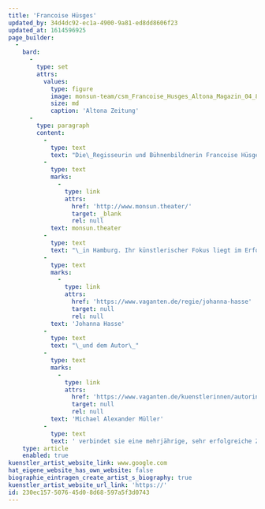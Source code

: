 ```yaml
---
title: 'Francoise Hüsges'
updated_by: 34d4dc92-ec1a-4900-9a81-ed8dd8606f23
updated_at: 1614596925
page_builder:
  -
    bard:
      -
        type: set
        attrs:
          values:
            type: figure
            image: monsun-team/csm_Francoise_Husges_Altona_Magazin_04_8ac19b71d5.jpg
            size: md
            caption: 'Altona Zeitung'
      -
        type: paragraph
        content:
          -
            type: text
            text: "Die\_Regisseurin und Bühnenbildnerin Francoise Hüsges leitet seit der Spielzeit 2015/2016 das\_"
          -
            type: text
            marks:
              -
                type: link
                attrs:
                  href: 'http://www.monsun.theater/'
                  target: _blank
                  rel: null
            text: monsun.theater
          -
            type: text
            text: "\_in Hamburg. Ihr künstlerischer Fokus liegt im Erforschen neuer Ästhetiken sowie in der Zusammenarbeit, dem digitalen Austausch und der Vernetzung mit anderen Ländern. Ihre grenzüberschreitende Arbeitsweise zeigt sich u.a. in der Inszenierung „#MOMENT“, in der zwei Bühnen in Hamburg und Toulouse digital vernetzt werden. Außerdem entwickelt sie neue Akzente für die Bühne per Live-Stream. 2017 gründete und etablierte sie außerdem das Hamburger AUSSICHT Festival – eine Plattform für Künstler*innen mit und ohne Behinderung. Neben der Theaterleitung entstehen weiterhin Arbeiten im Bereich der Regie und Bühne für die regionale und überregionale freie Szene. Mit der Regisseurin\_"
          -
            type: text
            marks:
              -
                type: link
                attrs:
                  href: 'https://www.vaganten.de/regie/johanna-hasse'
                  target: null
                  rel: null
            text: 'Johanna Hasse'
          -
            type: text
            text: "\_und dem Autor\_"
          -
            type: text
            marks:
              -
                type: link
                attrs:
                  href: 'https://www.vaganten.de/kuenstlerinnen/autorinnen/michael-alexander-mueller'
                  target: null
                  rel: null
            text: 'Michael Alexander Müller'
          -
            type: text
            text: ' verbindet sie eine mehrjährige, sehr erfolgreiche Zusammenarbeit.'
    type: article
    enabled: true
kuenstler_artist_website_link: www.google.com
hat_eigene_website_has_own_website: false
biographie_eintragen_create_artist_s_biography: true
kuenstler_artist_website_url_link: 'https://'
id: 230ec157-5076-45d0-8d68-597a5f3d0743
---
```

